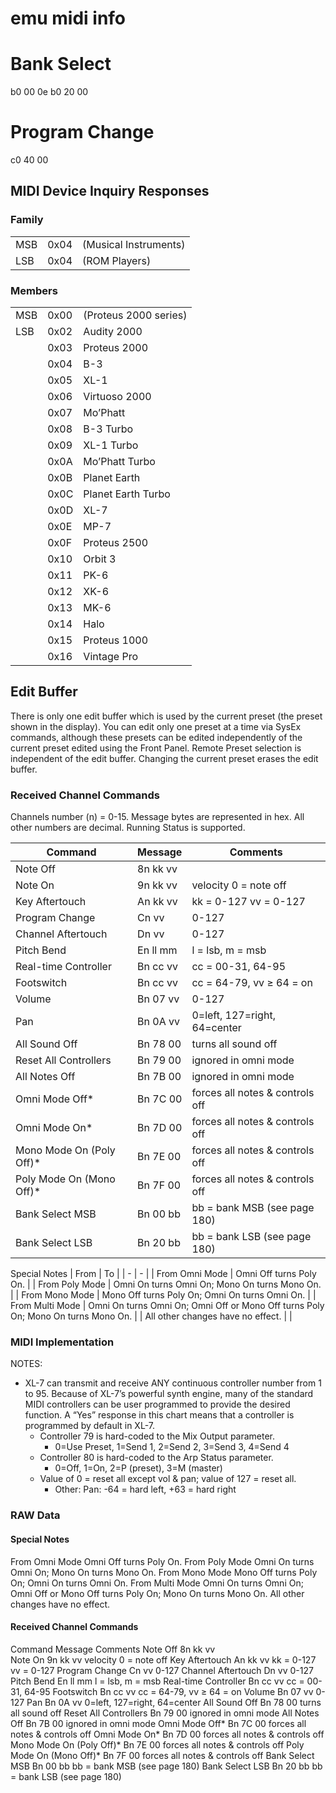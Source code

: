 # emu midi info


# Bank Select 
b0 00 0e
b0 20 00

# Program Change
c0 40 00

## MIDI Device Inquiry Responses
### Family
|  |  |  |
| - | - | -
| MSB | 0x04 | (Musical Instruments) |
| LSB | 0x04 | (ROM Players) |
### Members
|  |  |  |
| - | - | - |
| MSB | 0x00 | (Proteus 2000 series) |
| LSB | 0x02 | Audity 2000 |
|  | 0x03 | Proteus 2000 |
|  | 0x04 | B-3 |
|  | 0x05 | XL-1 |
|  | 0x06 | Virtuoso 2000 |
|  | 0x07 | Mo’Phatt |
|  | 0x08 | B-3 Turbo |
|  | 0x09 | XL-1 Turbo |
|  | 0x0A | Mo’Phatt Turbo |
|  | 0x0B | Planet Earth |
|  | 0x0C | Planet Earth Turbo |
|  | 0x0D | XL-7 |
|  | 0x0E | MP-7 |
|  | 0x0F | Proteus 2500 |
|  | 0x10 | Orbit 3 |
|  | 0x11 | PK-6 |
|  | 0x12 | XK-6 |
|  | 0x13 | MK-6 |
|  | 0x14 | Halo |
|  | 0x15 | Proteus 1000 |
|  | 0x16 | Vintage Pro |


## Edit Buffer

There is only one edit buffer which is used by the current preset (the preset shown in the display). You can edit only one preset at a time via SysEx commands, although these presets can be edited  independently of the current preset edited using the Front Panel. Remote Preset selection is independent of the edit buffer. Changing the current preset erases the edit buffer.

### Received Channel Commands

Channels number (n) = 0-15. Message bytes are represented in hex. All other numbers are decimal. Running Status is supported.
 
| Command   | Message   | Comments  |
| - | - | - |
| Note Off   | 8n kk vv     |
| Note On   | 9n kk vv   | velocity 0 = note off |
| Key Aftertouch   | An kk vv   | kk = 0-127 vv = 0-127 |
| Program Change   | Cn vv   | 0-127 |
| Channel Aftertouch   | Dn vv   | 0-127 |
| Pitch Bend   | En ll mm   | l = lsb, m = msb |
| Real-time Controller   | Bn cc vv   | cc = 00-31, 64-95 |
| Footswitch   | Bn cc vv   | cc = 64-79, vv ≥ 64 = on |
| Volume   | Bn 07 vv   | 0-127 |
| Pan   | Bn 0A vv   | 0=left, 127=right, 64=center |
| All Sound Off   | Bn 78 00   | turns all sound off |
| Reset All Controllers   | Bn 79 00   | ignored in omni mode |
| All Notes Off   | Bn 7B 00   | ignored in omni mode |
| Omni Mode Off*   | Bn 7C 00   | forces all notes & controls off |
| Omni Mode On*   | Bn 7D 00   | forces all notes & controls off |
| Mono Mode On (Poly Off)*   | Bn 7E 00   | forces all notes & controls off |
| Poly Mode On (Mono Off)*   | Bn 7F 00   | forces all notes & controls off |
| Bank Select MSB   | Bn 00 bb   | bb = bank MSB (see page 180) |
| Bank Select LSB   | Bn 20 bb   | bb = bank LSB (see page 180) |

Special Notes
| From | To |
| - | - |
| From Omni Mode | Omni Off turns Poly On.  |
| From Poly Mode | Omni On turns Omni On; Mono On turns Mono On. |
| From Mono Mode | Mono Off turns Poly On; Omni On turns Omni On. |
| From Multi Mode | Omni On turns Omni On; Omni Off or Mono Off turns Poly On; Mono On turns Mono On.  |
| All other changes have no effect. |  |



### MIDI Implementation
NOTES:
 - XL-7 can transmit and receive ANY continuous controller number from 1 to 95. Because of XL-7’s  powerful synth engine, many of the standard MIDI controllers can be user programmed to provide the desired function. A “Yes” response in this chart means that a controller is programmed by default in XL-7.
    - Controller 79 is hard-coded to the Mix Output parameter.
        - 0=Use Preset, 1=Send 1, 2=Send 2, 3=Send 3, 4=Send 4
    - Controller 80 is hard-coded to the Arp Status parameter.
        - 0=Off, 1=On, 2=P (preset), 3=M (master)
    - Value of 0 = reset all except vol & pan; value of 127 = reset all.
        - Other: Pan: -64 = hard left, +63 = hard right






















### RAW Data

#### Special Notes	
From Omni Mode	Omni Off turns Poly On. 
From Poly Mode	Omni On turns Omni On; Mono On turns Mono On.
From Mono Mode	Mono Off turns Poly On; Omni On turns Omni On.
From Multi Mode	Omni On turns Omni On; Omni Off or Mono Off turns Poly On; Mono On turns Mono On. 
All other changes have no effect. 	

#### Received Channel Commands

Command 	Message 	Comments 
Note Off 	8n kk vv    
Note On 	9n kk vv 	velocity 0 = note off
Key Aftertouch 	An kk vv 	kk = 0-127 vv = 0-127
Program Change 	Cn vv 	0-127
Channel Aftertouch 	Dn vv 	0-127
Pitch Bend 	En ll mm 	l = lsb, m = msb
Real-time Controller 	Bn cc vv 	cc = 00-31, 64-95
Footswitch 	Bn cc vv 	cc = 64-79, vv ≥ 64 = on
Volume 	Bn 07 vv 	0-127
Pan 	Bn 0A vv 	0=left, 127=right, 64=center
All Sound Off 	Bn 78 00 	turns all sound off
Reset All Controllers 	Bn 79 00 	ignored in omni mode
All Notes Off 	Bn 7B 00 	ignored in omni mode
Omni Mode Off* 	Bn 7C 00 	forces all notes & controls off
Omni Mode On* 	Bn 7D 00 	forces all notes & controls off
Mono Mode On (Poly Off)* 	Bn 7E 00 	forces all notes & controls off
Poly Mode On (Mono Off)* 	Bn 7F 00 	forces all notes & controls off
Bank Select MSB 	Bn 00 bb 	bb = bank MSB (see page 180)
Bank Select LSB 	Bn 20 bb 	bb = bank LSB (see page 180)
